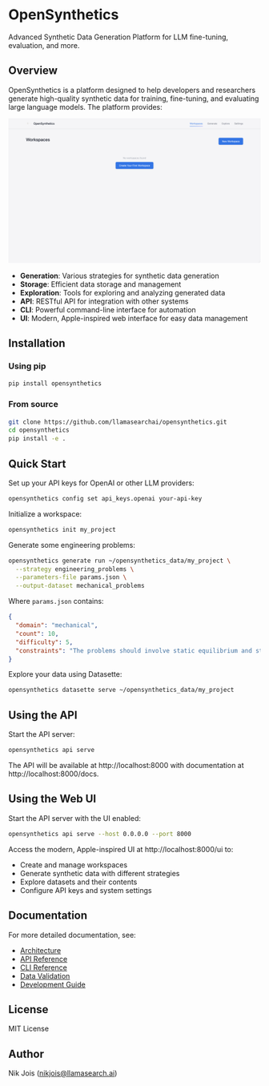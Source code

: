 # OpenSynthetics

Advanced Synthetic Data Generation Platform for LLM fine-tuning, evaluation, and more.

## Overview

OpenSynthetics is a platform designed to help developers and researchers generate high-quality synthetic data for training, fine-tuning, and evaluating large language models. The platform provides:

![OpenSynthetics UI](OpenSyntheticsUI.png)

- **Generation**: Various strategies for synthetic data generation
- **Storage**: Efficient data storage and management
- **Exploration**: Tools for exploring and analyzing generated data
- **API**: RESTful API for integration with other systems
- **CLI**: Powerful command-line interface for automation
- **UI**: Modern, Apple-inspired web interface for easy data management

## Installation

### Using pip

```bash
pip install opensynthetics
```

### From source

```bash
git clone https://github.com/llamasearchai/opensynthetics.git
cd opensynthetics
pip install -e .
```

## Quick Start

Set up your API keys for OpenAI or other LLM providers:

```bash
opensynthetics config set api_keys.openai your-api-key
```

Initialize a workspace:

```bash
opensynthetics init my_project
```

Generate some engineering problems:

```bash
opensynthetics generate run ~/opensynthetics_data/my_project \
  --strategy engineering_problems \
  --parameters-file params.json \
  --output-dataset mechanical_problems
```

Where `params.json` contains:

```json
{
  "domain": "mechanical",
  "count": 10,
  "difficulty": 5,
  "constraints": "The problems should involve static equilibrium and stress analysis."
}
```

Explore your data using Datasette:

```bash
opensynthetics datasette serve ~/opensynthetics_data/my_project
```

## Using the API

Start the API server:

```bash
opensynthetics api serve
```

The API will be available at http://localhost:8000 with documentation at http://localhost:8000/docs.

## Using the Web UI

Start the API server with the UI enabled:

```bash
opensynthetics api serve --host 0.0.0.0 --port 8000
```

Access the modern, Apple-inspired UI at http://localhost:8000/ui to:
- Create and manage workspaces
- Generate synthetic data with different strategies
- Explore datasets and their contents
- Configure API keys and system settings

## Documentation

For more detailed documentation, see:

- [Architecture](docs/architecture.md)
- [API Reference](docs/api-reference/index.md)
- [CLI Reference](docs/cli-reference.md)
- [Data Validation](docs/data_validation.md)
- [Development Guide](docs/development/index.md)

## License

MIT License

## Author

Nik Jois (nikjois@llamasearch.ai) 